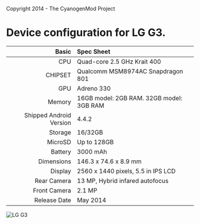 Copyright 2014 - The CyanogenMod Project

Device configuration for LG G3.
=====================================

Basic   | Spec Sheet
-------:|:-------------------------
CPU     | Quad-core 2.5 GHz Krait 400
CHIPSET | Qualcomm MSM8974AC Snapdragon 801
GPU     | Adreno 330
Memory  | 16GB model: 2GB RAM. 32GB model: 3GB RAM
Shipped Android Version | 4.4.2
Storage | 16/32GB
MicroSD | Up to 128GB
Battery | 3000 mAh
Dimensions | 146.3 x 74.6 x 8.9 mm
Display | 2560 x 1440 pixels, 5.5 in IPS LCD
Rear Camera  | 13 MP, Hybrid infared autofocus
Front Camera | 2.1 MP
Release Date | May 2014


![LG G3](http://upload.wikimedia.org/wikipedia/commons/7/7f/LG_G3.png "LG G3")

